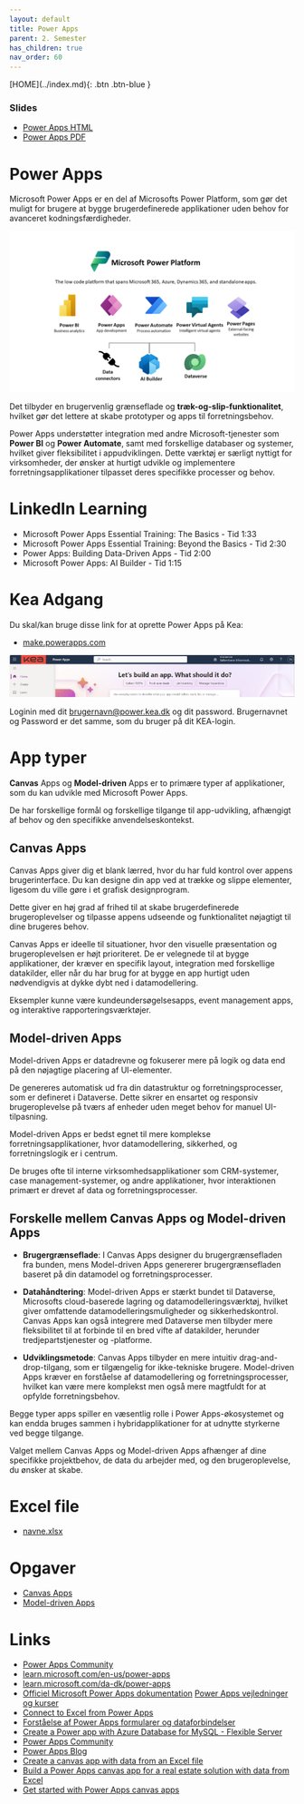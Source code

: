 ```yaml
---
layout: default
title: Power Apps
parent: 2. Semester
has_children: true
nav_order: 60
---
```


<span class="fs-1">
[HOME](../index.md){: .btn .btn-blue }
</span>

### Slides
- [Power Apps HTML](./slide/powerapps.html)
- [Power Apps PDF](./slide/powerapps.pdf)

# Power Apps
Microsoft Power Apps er en del af Microsofts Power Platform, som gør det muligt for brugere at bygge brugerdefinerede applikationer uden behov for avanceret kodningsfærdigheder. 

![](./image/Power-platform.png)

Det tilbyder en brugervenlig grænseflade og **træk-og-slip-funktionalitet**, hvilket gør det lettere at skabe prototyper og apps til forretningsbehov.

Power Apps understøtter integration med andre Microsoft-tjenester som **Power BI** og **Power Automate**, samt med forskellige databaser og systemer, hvilket giver fleksibilitet i appudviklingen. Dette værktøj er særligt nyttigt for virksomheder, der ønsker at hurtigt udvikle og implementere forretningsapplikationer tilpasset deres specifikke processer og behov.

# LinkedIn Learning
- Microsoft Power Apps Essential Training: The Basics - Tid 1:33
- Microsoft Power Apps Essential Training: Beyond the Basics - Tid 2:30
- Power Apps: Building Data-Driven Apps - Tid 2:00
- Microsoft Power Apps: AI Builder - Tid 1:15

# Kea Adgang
Du skal/kan bruge disse link for at oprette Power Apps på Kea:
- [make.powerapps.com](https://make.powerapps.com)

![](./image/powerappslogin.jpg)

Loginin med dit brugernavn@power.kea.dk og dit password. Brugernavnet og Password er det samme, som du bruger på dit KEA-login.

# App typer
**Canvas** Apps og **Model-driven** Apps er to primære typer af applikationer, som du kan udvikle med Microsoft Power Apps. 

De har forskellige formål og forskellige tilgange til app-udvikling, afhængigt af behov og den specifikke anvendelseskontekst.

## Canvas Apps
Canvas Apps giver dig et blank lærred, hvor du har fuld kontrol over appens brugerinterface. Du kan designe din app ved at trække og slippe elementer, ligesom du ville gøre i et grafisk designprogram.

Dette giver en høj grad af frihed til at skabe brugerdefinerede brugeroplevelser og tilpasse appens udseende og funktionalitet nøjagtigt til dine brugeres behov.

Canvas Apps er ideelle til situationer, hvor den visuelle præsentation og brugeroplevelsen er højt prioriteret. De er velegnede til at bygge applikationer, der kræver en specifik layout, integration med forskellige datakilder, eller når du har brug for at bygge en app hurtigt uden nødvendigvis at dykke dybt ned i datamodellering. 

Eksempler kunne være kundeundersøgelsesapps, event management apps, og interaktive rapporteringsværktøjer.

## Model-driven Apps
Model-driven Apps er datadrevne og fokuserer mere på logik og data end på den nøjagtige placering af UI-elementer.

De genereres automatisk ud fra din datastruktur og forretningsprocesser, som er defineret i Dataverse. Dette sikrer en ensartet og responsiv brugeroplevelse på tværs af enheder uden meget behov for manuel UI-tilpasning.

Model-driven Apps er bedst egnet til mere komplekse forretningsapplikationer, hvor datamodellering, sikkerhed, og forretningslogik er i centrum. 

De bruges ofte til interne virksomhedsapplikationer som CRM-systemer, case management-systemer, og andre applikationer, hvor interaktionen primært er drevet af data og forretningsprocesser.

## Forskelle mellem Canvas Apps og Model-driven Apps
- **Brugergrænseflade**: I Canvas Apps designer du brugergrænsefladen fra bunden, mens Model-driven Apps genererer brugergrænsefladen baseret på din datamodel og forretningsprocesser.

- **Datahåndtering**: Model-driven Apps er stærkt bundet til Dataverse, Microsofts cloud-baserede lagring og datamodelleringsværktøj, hvilket giver omfattende datamodelleringsmuligheder og sikkerhedskontrol. Canvas Apps kan også integrere med Dataverse men tilbyder mere fleksibilitet til at forbinde til en bred vifte af datakilder, herunder tredjepartstjenester og -platforme.

- **Udviklingsmetode**: Canvas Apps tilbyder en mere intuitiv drag-and-drop-tilgang, som er tilgængelig for ikke-tekniske brugere. Model-driven Apps kræver en forståelse af datamodellering og forretningsprocesser, hvilket kan være mere komplekst men også mere magtfuldt for at opfylde forretningsbehov.

Begge typer apps spiller en væsentlig rolle i Power Apps-økosystemet og kan endda bruges sammen i hybridapplikationer for at udnytte styrkerne ved begge tilgange.

Valget mellem Canvas Apps og Model-driven Apps afhænger af dine specifikke projektbehov, de data du arbejder med, og den brugeroplevelse, du ønsker at skabe.

# Excel file
- [navne.xlsx](../powerapps/filer/navne.xlsx)

# Opgaver
- [Canvas Apps](./OpgaverCanvasApp.md)
- [Model-driven Apps](./OpgaverModelApp.md)

# Links
- [Power Apps Community](https://powerusers.microsoft.com)
- [learn.microsoft.com/en-us/power-apps](https://learn.microsoft.com/en-us/power-apps)
- [learn.microsoft.com/da-dk/power-apps](https://learn.microsoft.com/da-dk/power-apps)
- [Officiel Microsoft Power Apps dokumentation](https://docs.microsoft.com/en-us/powerapps)
[Power Apps vejledninger og kurser](https://learn.microsoft.com/en-us/training/powerplatform/power-apps)
- [Connect to Excel from Power Apps](https://learn.microsoft.com/en-us/power-apps/maker/canvas-apps/connections/connection-excel)
- [Forståelse af Power Apps formularer og dataforbindelser](https://docs.microsoft.com/en-us/powerapps/maker/canvas-apps/working-with-forms)
- [Create a Power app with Azure Database for MySQL - Flexible Server](https://learn.microsoft.com/en-us/azure/mysql/flexible-server/tutorial-create-power-app-with-mysql)
- [Power Apps Community](https://powerusers.microsoft.com/en-us/community)
- [Power Apps Blog](https://powerapps.microsoft.com/en-us/blog/)
- [Create a canvas app with data from an Excel file](https://learn.microsoft.com/en-us/power-apps/maker/canvas-apps/get-started-create-from-data)
- [Build a Power Apps canvas app for a real estate solution with data from Excel](https://learn.microsoft.com/en-us/training/modules/build-canvas-app-real-estate-excel/?source=recommendations)
- [Get started with Power Apps canvas apps](https://learn.microsoft.com/en-us/training/modules/get-started-with-powerapps/?WT.mc_id=powerapps_inproduct_makerportal)
